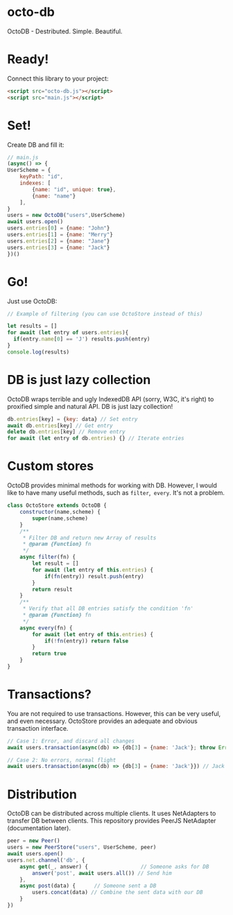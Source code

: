 # octo-db
OctoDB - Destributed. Simple. Beautiful.

# Ready!
Connect this library to your project:
```html
<script src="octo-db.js"></script>
<script src="main.js"></script>
```

# Set!
Create DB and fill it:
```js
// main.js
(async() => {
UserScheme = {
    keyPath: "id",
    indexes: [
        {name: "id", unique: true},
        {name: "name"}
    ],
}
users = new OctoDB("users",UserScheme)
await users.open()
users.entries[0] = {name: "John"}
users.entries[1] = {name: "Merry"}
users.entries[2] = {name: "Jane"}
users.entries[3] = {name: "Jack"}
})()
```

# Go!
Just use OctoDB:
```js
// Example of filtering (you can use OctoStore instead of this)

let results = []
for await (let entry of users.entries){
  if(entry.name[0] == 'J') results.push(entry)
}
console.log(results)
```

# DB is just lazy collection
OctoDB wraps terrible and ugly IndexedDB API (sorry, W3C, it's right) to proxified simple and natural API. DB is just lazy collection!
```js
db.entries[key] = {key: data} // Set entry
await db.entries[key] // Get entry
delete db.entries[key] // Remove entry
for await (let entry of db.entries) {} // Iterate entries
```

# Custom stores
OctoDB provides minimal methods for working with DB. However, I would like to have many useful methods, such as `filter`,` every`. It's not a problem.
```js
class OctoStore extends OctoDB {
    constructor(name,scheme) {
        super(name,scheme)
    }
    /**
     * Filter DB and return new Array of results
     * @param {Function} fn 
     */
    async filter(fn) {
        let result = []
        for await (let entry of this.entries) {
            if(fn(entry)) result.push(entry)
        }
        return result
    }
    /**
     * Verify that all DB entries satisfy the condition 'fn'
     * @param {Function} fn 
     */
    async every(fn) {
        for await (let entry of this.entries) {
            if(!fn(entry)) return false
        }
        return true
    }
}
```

# Transactions?
You are not required to use transactions. However, this can be very useful, and even necessary. OctoStore provides an adequate and obvious transaction interface.
```js
// Case 1: Error, and discard all changes
await users.transaction(async(db) => {db[3] = {name: 'Jack'}; throw Error('ERROR!')}) // The scary "Uncaught Error: ERROR!" should appear in the console, but nothing bad happened to your DB

// Case 2: No errors, normal flight
await users.transaction(async(db) => {db[3] = {name: 'Jack'}}) // Jack has now arrived at your database
```
# Distribution
OctoDB can be distributed across multiple clients. It uses NetAdapters to transfer DB between clients. This repository provides PeerJS NetAdapter (documentation later).
```js
peer = new Peer()
users = new PeerStore("users", UserScheme, peer)
await users.open()
users.net.channel('db', {
    async get(_, answer) {                 // Someone asks for DB
        answer('post', await users.all()) // Send him
    },
    async post(data) {      // Someone sent a DB
        users.concat(data) // Combine the sent data with our DB
    }
})
```
